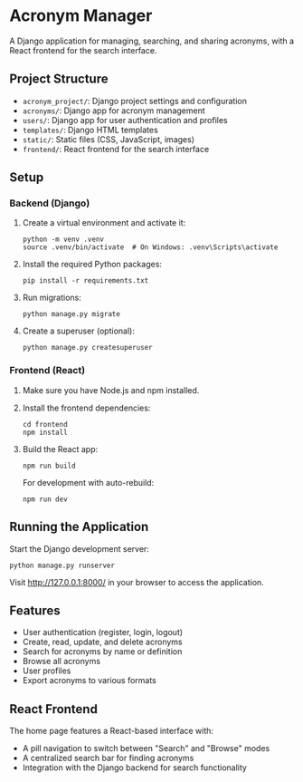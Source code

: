 # Acronym Manager

A Django application for managing, searching, and sharing acronyms, with a React frontend for the search interface.

## Project Structure

- `acronym_project/`: Django project settings and configuration
- `acronyms/`: Django app for acronym management
- `users/`: Django app for user authentication and profiles
- `templates/`: Django HTML templates
- `static/`: Static files (CSS, JavaScript, images)
- `frontend/`: React frontend for the search interface

## Setup

### Backend (Django)

1. Create a virtual environment and activate it:
   ```
   python -m venv .venv
   source .venv/bin/activate  # On Windows: .venv\Scripts\activate
   ```

2. Install the required Python packages:
   ```
   pip install -r requirements.txt
   ```

3. Run migrations:
   ```
   python manage.py migrate
   ```

4. Create a superuser (optional):
   ```
   python manage.py createsuperuser
   ```

### Frontend (React)

1. Make sure you have Node.js and npm installed.

2. Install the frontend dependencies:
   ```
   cd frontend
   npm install
   ```

3. Build the React app:
   ```
   npm run build
   ```
   
   For development with auto-rebuild:
   ```
   npm run dev
   ```

## Running the Application

Start the Django development server:
```
python manage.py runserver
```

Visit http://127.0.0.1:8000/ in your browser to access the application.

## Features

- User authentication (register, login, logout)
- Create, read, update, and delete acronyms
- Search for acronyms by name or definition
- Browse all acronyms
- User profiles
- Export acronyms to various formats

## React Frontend

The home page features a React-based interface with:
- A pill navigation to switch between "Search" and "Browse" modes
- A centralized search bar for finding acronyms
- Integration with the Django backend for search functionality